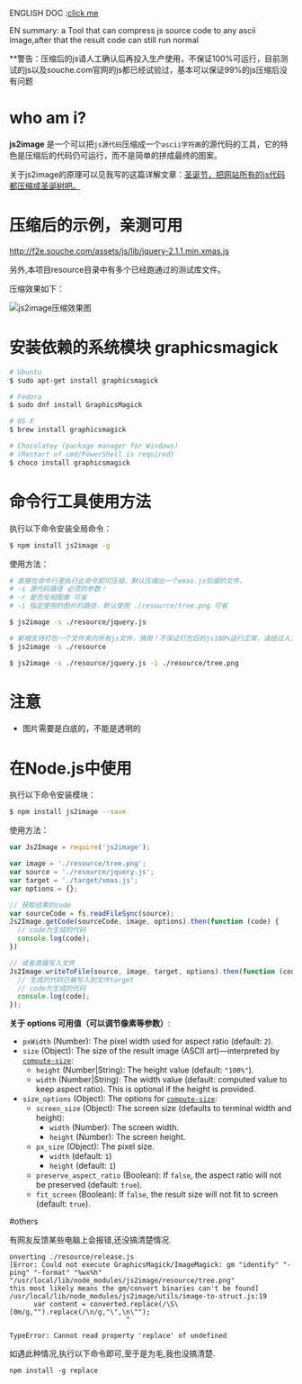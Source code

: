 ENGLISH DOC :[click me](https://github.com/xinyu198736/js2image/blob/master/readme_en.md)

EN summary: a Tool that can compress js source code to any ascii image,after that the result code can still run normal

**警告：压缩后的js请人工确认后再投入生产使用，不保证100%可运行，目前测试的js以及souche.com官网的js都已经试验过，基本可以保证99%的js压缩后没有问题

# who am i?

**js2image** 是一个可以把`js源代码`压缩成一个`ascii字符画`的源代码的工具，它的特色是压缩后的代码仍可运行，而不是简单的拼成最终的图案。

关于js2image的原理可以见我写的这篇详解文章：[圣诞节，把网站所有的js代码都压缩成圣诞树吧。](https://zhuanlan.zhihu.com/p/20439979)

# 压缩后的示例，亲测可用

http://f2e.souche.com/assets/js/lib/jquery-2.1.1.min.xmas.js

另外,本项目resource目录中有多个已经跑通过的测试库文件。

压缩效果如下：

![js2image压缩效果图](http://7o52oq.com2.z0.glb.qiniucdn.com/Slice%201.png)


# 安装依赖的系统模块 graphicsmagick

```bash
# Ubuntu
$ sudo apt-get install graphicsmagick

# Fedora
$ sudo dnf install GraphicsMagick

# OS X
$ brew install graphicsmagick

# Chocolatey (package manager for Windows)
# (Restart of cmd/PowerShell is required)
$ choco install graphicsmagick
```

# 命令行工具使用方法

执行以下命令安装全局命令：

```bash
$ npm install js2image -g
```

使用方法：

```bash
# 直接在命令行里执行此命令即可压缩，默认压缩出一个xmas.js后缀的文件。
# -s 源代码路径 必须的参数！
# -r 是否反相图像 可省
# -i 指定使用的图片的路径，默认使用 ./resource/tree.png 可省

$ js2image -s ./resource/jquery.js

# 新增支持打包一个文件夹内所有js文件，慎用！不保证打包后的js100%运行正常，请经过人工测试确认。
$ js2image -s ./resource

$ js2image -s ./resource/jquery.js -i ./resource/tree.png
```

# 注意

* 图片需要是白底的，不能是透明的

# 在Node.js中使用

执行以下命令安装模块：

```bash
$ npm install js2image --save
```

使用方法：

```javascript
var Js2Image = require('js2image');

var image = './resource/tree.png';
var source = './resource/jquery.js';
var target = './target/xmas.js';
var options = {};

// 获取结果的code
var sourceCode = fs.readFileSync(source);
Js2Image.getCode(sourceCode, image, options).then(function (code) {
  // code为生成的代码
  console.log(code);
})

// 或者直接写入文件
Js2Image.writeToFile(source, image, target, options).then(function (code) {
  // 生成的代码已被写入到文件target
  // code为生成的代码
  console.log(code);
});
```

**关于 options 可用值（可以调节像素等参数）**:
  - `pxWidth` (Number): The pixel width used for aspect ratio (default: `2`).
  - `size` (Object): The size of the result image (ASCII art)—interpreted by
    [`compute-size`](https://github.com/IonicaBizau/compute-size):
    - `height` (Number|String): The height value (default: `"100%"`).
    - `width` (Number|String): The width value (default: computed value to
       keep aspect ratio). This is optional if the height is provided.
  - `size_options` (Object): The options for
    [`compute-size`](https://github.com/IonicaBizau/compute-size):
    - `screen_size` (Object): The screen size (defaults to terminal width
    and height):
        - `width` (Number): The screen width.
        - `height` (Number): The screen height.
    - `px_size` (Object): The pixel size.
        - `width` (default: `1`)
        - `height` (default: `1`)
    - `preserve_aspect_ratio` (Boolean): If `false`, the aspect ratio will
      not be preserved (default: `true`).
    - `fit_screen` (Boolean): If `false`, the result size will not fit to
      screen (default: `true`).

#others

有网友反馈某些电脑上会报错,还没搞清楚情况.
```
onverting ./resource/release.js
[Error: Could not execute GraphicsMagick/ImageMagick: gm "identify" "-ping" "-format" "%wx%h" "/usr/local/lib/node_modules/js2image/resource/tree.png" 
this most likely means the gm/convert binaries can't be found]
/usr/local/lib/node_modules/js2image/utils/image-to-struct.js:19
      var content = converted.replace(/\S\[0m/g,"").replace(/\n/g,"\",\n\"");
                             ^

TypeError: Cannot read property 'replace' of undefined
```
如遇此种情况,执行以下命令即可,至于是为毛,我也没搞清楚.
```
npm install -g replace
```